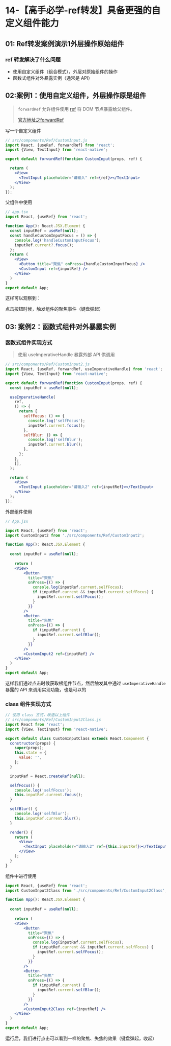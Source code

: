 # 14-【高手必学-ref转发】具备更强的自定义组件能力

## 01: Ref转发案例演示1外层操作原始组件

### ref 转发解决了什么问题

* 使用自定义组件（组合模式），外层对原始组件的操作
* 函数式组件对外暴露实例（通常是 API）

## 02:案例1：使用自定义组件，外层操作原是组件

> `forwardRef` 允许组件使用 [ref](https://zh-hans.react.dev/learn/manipulating-the-dom-with-refs) 将 DOM 节点暴露给父组件。
>
> [官方地址之forwardRef](https://zh-hans.react.dev/reference/react/forwardRef)

写一个自定义组件

```jsx
// src/components/Ref/CustomInput.js
import React, {useRef, forwardRef} from 'react';
import {View, TextInput} from 'react-native';

export default forwardRef(function CustomInput(props, ref) {

  return (
    <View>
      <TextInput placeholder="请输入" ref={ref}></TextInput>
    </View>
  );
});
```

父组件中使用

```jsx
// app.tsx
import React, {useRef} from 'react';

function App(): React.JSX.Element {
  const inputRef = useRef(null);
  const handleCustomInputFocus = () => {
    console.log('handleCustomInputFocus');
    inputRef.current?.focus();
  };
  return (
    <View>
      <Button title="聚焦" onPress={handleCustomInputFocus} />
      <CustomInput ref={inputRef} />
    </View>
  )
}
export default App;
```

这样可以观察到：

点击按钮时候，触发组件的聚焦事件（键盘弹起）

## 03: 案例2：函数式组件对外暴露实例

### 函数式组件实现方式



> 使用 useImperativeHandle 暴露外部 API 供调用

```jsx
// src/components/Ref/CustomInput2.js
import React, {useRef, forwardRef, useImperativeHandle} from 'react';
import {View, TextInput} from 'react-native';

export default forwardRef(function CustomInput(props, ref) {
  const inputRef = useRef(null);

  useImperativeHandle(
    ref,
    () => {
      return {
        selfFocus: () => {
          console.log('selfFocus');
          inputRef.current.focus();
        },
        selfBlur: () => {
          console.log('selfBlur');
          inputRef.current.blur();
        },
      };
    },
    [],
  );

  return (
    <View>
      <TextInput placeholder="请输入2" ref={inputRef}></TextInput>
    </View>
  );
});
```

外部组件使用

```jsx
// App.jsx

import React, {useRef} from 'react';
import CustomInput2 from './src/components/Ref/CustomInput2';

function App(): React.JSX.Element {
  
  const inputRef = useRef(null);
  
 	return (
    <View>
        <Button
          title="聚焦"
          onPress={() => {
            console.log(inputRef.current.selfFocus);
            if (inputRef.current && inputRef.current.selfFocus) {
              inputRef.current.selfFocus();
            }
          }}
        />
        <Button
          title="失焦"
          onPress={() => {
            if (inputRef.current) {
              inputRef.current.selfBlur();
            }
          }}
        />
        <CustomInput2 ref={inputRef} />
    </View>
  )
}
export default App;
```

这样我们通过点击时候获取根组件节点，然后触发其中通过 `useImperativeHandle` 暴露的 API 来调用实现功能，也是可以的

### class 组件实现方式

```jsx
// 使用 class 方式，改造以上组件
// src/components/Ref/CustomInput2Class.js
import React from 'react';
import {View, TextInput} from 'react-native';

export default class CustomInputClass extends React.Component {
  constructor(props) {
    super(props);
    this.state = {
      value: '',
    };
  }

  inputRef = React.createRef(null);

  selfFocus() {
    console.log('selfFocus');
    this.inputRef.current.focus();
  }

  selfBlur() {
    console.log('selfBlur');
    this.inputRef.current.blur();
  }

  render() {
    return (
      <View>
        <TextInput placeholder="请输入2" ref={this.inputRef}></TextInput>
      </View>
    );
  }
}
```

组件中进行使用

```jsx
import React, {useRef} from 'react';
import CustomInput2Class from './src/components/Ref/CustomInput2Class';

function App(): React.JSX.Element {
  
  const inputRef = useRef(null);
  
 	return (
    <View>
        <Button
          title="聚焦"
          onPress={() => {
            console.log(inputRef.current.selfFocus);
            if (inputRef.current && inputRef.current.selfFocus) {
              inputRef.current.selfFocus();
            }
          }}
        />
        <Button
          title="失焦"
          onPress={() => {
            if (inputRef.current) {
              inputRef.current.selfBlur();
            }
          }}
        />
        <CustomInput2Class ref={inputRef} />
    </View>
  )
}
export default App;
```

运行后，我们进行点击可以看到一样的聚焦、失焦的效果（键盘弹起，收起）